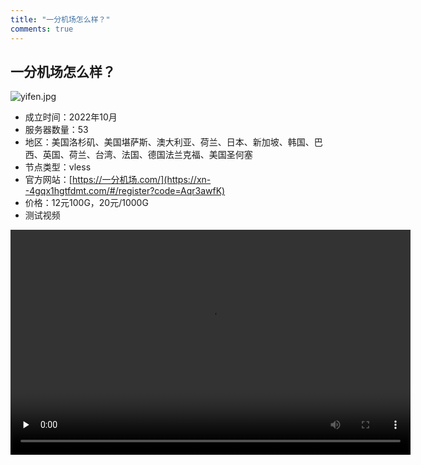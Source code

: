 ```yaml
---
title: "一分机场怎么样？"
comments: true
---
```


## 一分机场怎么样？

![yifen.jpg](https://flclash.xyz/img/yifen.jpg)

- 成立时间：2022年10月
- 服务器数量：53
- 地区：美国洛杉矶、美国堪萨斯、澳大利亚、荷兰、日本、新加坡、韩国、巴西、英国、荷兰、台湾、法国、德国法兰克福、美国圣何塞
- 节点类型：vless
- 官方网站：[https://一分机场.com/](https://xn--4gqx1hgtfdmt.com/#/register?code=Aqr3awfK)
- 价格：12元100G，20元/1000G
- 测试视频

<video width="640" height="360" controls preload="none">
    <source src="https://mp4.flclash.xyz/yifen2.mp4" type="video/mp4">
    您的浏览器不支持 HTML5 视频。
</video>
